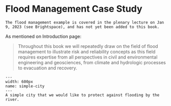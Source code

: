 # Flood Management Case Study

```{note}
The flood management example is covered in the plenary lecture on Jan 9, 2023 (see Brightspace), and has not yet been added to this book.
```

As mentioned on Introduction page:
> Throughout this book we will repeatedly draw on the field of flood management to illustrate risk and reliability concepts as this field requires expertise from all perspectives in civil and environmental engineering and geosciences, from climate and hydrologic processes to evacuation and recovery. 

<!-- After introducing key elements of the system, topics may include:
- hazard
- levee failure, conditional on the hazard
- consequences
- integration (sum) to get risk
- assume we can establish a max value, then we can derive the required safety level for our levee
- fragility curve -->

```{figure} ../figures/simple-city.png
---
width: 600px
name: simple-city
---
A simple city that we would like to protect against flooding by the river.
```